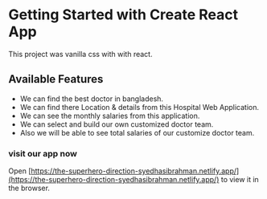 # Getting Started with Create React App

This project was vanilla css with  with react.

## Available Features

* We can find the best doctor in bangladesh.
* We can find there Location & details from this Hospital Web Application.
* We can see the monthly salaries from this application. 
* We can select and build our own customized doctor team.
* Also we will be able to see total salaries of our customize doctor team.

### visit our app now
Open [https://the-superhero-direction-syedhasibrahman.netlify.app/](https://the-superhero-direction-syedhasibrahman.netlify.app/) to view it in the browser.
